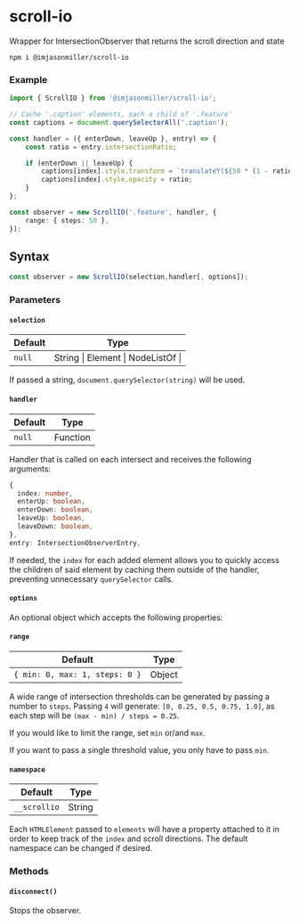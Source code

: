 # scroll-io

Wrapper for IntersectionObserver that returns the scroll direction and state

```
npm i @imjasonmiller/scroll-io
```

### Example

```ts
import { ScrollIO } from '@imjasonmiller/scroll-io';

// Cache '.caption' elements, each a child of '.feature'
const captions = document.querySelectorAll('.caption');

const handler = ({ enterDown, leaveUp }, entry) => {
    const ratio = entry.intersectionRatio;

    if (enterDown || leaveUp) {
        captions[index].style.transform = `translateY(${50 * (1 - ratio)}%)`;
        captions[index].style.opacity = ratio;
    }
};

const observer = new ScrollIO('.feature', handler, {
    range: { steps: 50 },
});
```

## Syntax

```ts
const observer = new ScrollIO(selection,handler[, options]);

```
### Parameters

#### `selection`

| Default | Type   |
| ------- | ------ |
| `null`  | String \| Element \| NodeListOf<Element> \|

If passed a string, `document.querySelector(string)` will be used.

#### `handler`

| Default | Type     |
| ------- | -------- |
| `null`  | Function |

Handler that is called on each intersect and receives the following arguments:

```ts
{
  index: number,
  enterUp: boolean,
  enterDown: boolean,
  leaveUp: boolean,
  leaveDown: boolean,
},
entry: IntersectionObserverEntry,
```

If needed, the `index` for each added element allows you to quickly access the children of said element by caching them outside of the handler, preventing unnecessary `querySelector` calls.

#### `options`

An optional object which accepts the following properties:

#### `range`

| Default                         | Type   |
| ------------------------------- | ------ |
| `{ min: 0, max: 1, steps: 0 }`  | Object |

A wide range of intersection thresholds can be generated by passing a number to `steps`. Passing `4` will generate: `[0, 0.25, 0.5, 0.75, 1.0]`, as each step will be `(max - min) / steps = 0.25`.

If you would like to limit the range, set `min` or/and `max`.

If you want to pass a single threshold value, you only have to pass `min`.

#### `namespace`

| Default      | Type   |
| ------------ | ------ |
| `__scrollio` | String |

Each `HTMLElement` passed to `elements` will have a property attached to it in order to keep track of the `index` and scroll directions. The default namespace can be changed if desired.

### Methods

#### `disconnect()`

Stops the observer.

